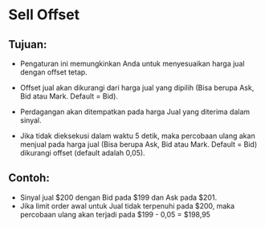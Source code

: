 # **Sell Offset**

## Tujuan: 

- Pengaturan ini memungkinkan Anda untuk menyesuaikan harga jual dengan offset tetap. 
- Offset jual akan dikurangi dari harga jual yang dipilih (Bisa berupa Ask, Bid atau Mark. Default = Bid).

- Perdagangan akan ditempatkan pada harga Jual yang diterima dalam sinyal. 
- Jika tidak dieksekusi dalam waktu 5 detik, maka percobaan ulang akan menjual pada harga jual (Bisa berupa Ask, Bid atau Mark. Default = Bid) dikurangi offset (default adalah 0,05). 

## Contoh:

- Sinyal jual $200 dengan Bid pada $199 dan Ask pada $201. 
- Jika limit order awal untuk Jual tidak terpenuhi pada $200, maka percobaan ulang akan terjadi pada $199 - 0,05 = $198,95
